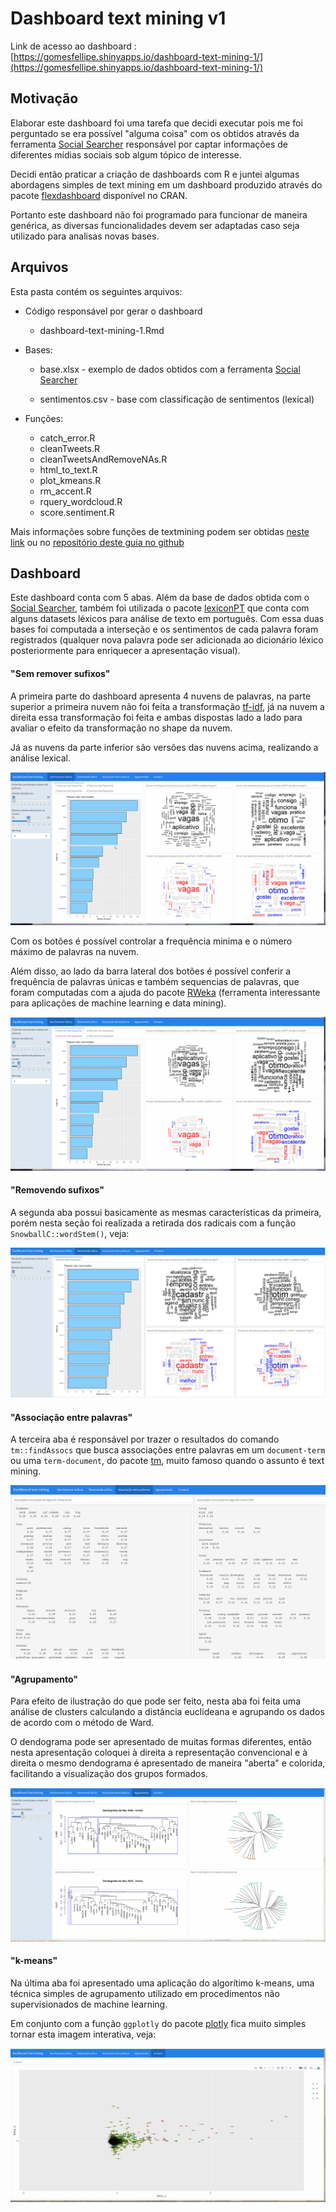 
# Dashboard text mining v1

Link de acesso ao dashboard : [https://gomesfellipe.shinyapps.io/dashboard-text-mining-1/](https://gomesfellipe.shinyapps.io/dashboard-text-mining-1/)

## Motivação

Elaborar este dashboard foi uma tarefa que decidi executar pois me foi perguntado se era possível "alguma coisa" com os obtidos através da ferramenta [Social Searcher](https://www.social-searcher.com/) responsável por captar informações  de diferentes mídias sociais sob algum tópico de interesse.

Decidi então praticar a criação de dashboards com R e juntei algumas abordagens simples de text mining em um dashboard produzido através do pacote [flexdashboard](http://rmarkdown.rstudio.com/flexdashboard/) disponível no CRAN.

Portanto este dashboard não foi programado para funcionar de maneira genérica, as diversas funcionalidades devem ser adaptadas caso seja utilizado para analisas novas bases.

## Arquivos

Esta pasta contém os seguintes arquivos:

* Código responsável por gerar o dashboard

    * dashboard-text-mining-1.Rmd

* Bases:

    * base.xlsx - exemplo de dados obtidos com a ferramenta [Social Searcher](https://www.social-searcher.com/)

    * sentimentos.csv - base com classificação de sentimentos (lexical) 

* Funções:

    * catch_error.R
    * cleanTweets.R
    * cleanTweetsAndRemoveNAs.R
    * html_to_text.R
    * plot_kmeans.R
    * rm_accent.R
    * rquery_wordcloud.R
    * score.sentiment.R

Mais informações sobre funções de textmining podem ser obtidas [neste link](https://sites.google.com/site/miningtwitter/home) ou no [repositório deste guia no github](https://github.com/gastonstat/Mining_Twitter)

## Dashboard

Este dashboard conta com 5 abas. Além da base de dados obtida com o [Social Searcher](https://www.social-searcher.com/), também foi utilizada o pacote [lexiconPT](https://cran.r-project.org/web/packages/lexiconPT/index.html) que conta com alguns datasets léxicos para  análise de texto em português. Com essa duas bases foi computada a interseção e os sentimentos de cada palavra foram registrados (qualquer nova palavra pode ser adicionada ao dicionário léxico posteriormente para enriquecer a apresentação visual).

#### "Sem remover sufixos"

A primeira parte do dashboard apresenta 4 nuvens de palavras, na parte superior a primeira nuvem não foi feita a transformação [tf-idf](https://pt.wikipedia.org/wiki/Tf%E2%80%93idf), já na nuvem a direita essa transformação foi feita e ambas dispostas lado a lado para avaliar o efeito da transformação no shape da nuvem.

Já as nuvens da parte inferior são versões das nuvens acima, realizando a análise lexical.

![](fig/gif1.gif)

Com os botões é possível controlar a frequência minima e o número máximo de palavras na nuvem.

Além disso, ao lado da barra lateral dos botões é possível conferir a frequência de palavras únicas e também sequencias de palavras, que foram computadas com a ajuda do pacote [RWeka](https://cran.r-project.org/package=RWeka) (ferramenta interessante para aplicações de machine learning e data mining).

![Conferindo sequencias de palavras](fig/gif2.gif)

#### "Removendo sufixos"

A segunda aba possui basicamente as mesmas características da primeira, porém nesta seção foi realizada a retirada dos radicais com a função `SnowballC::wordStem()`, veja:

![](fig/fig2.png)

#### "Associação entre palavras"

A terceira aba é responsável por trazer o resultados do comando `tm::findAssocs` que busca associações entre palavras em um `document-term` ou  uma `term-document`, do pacote [tm](https://cran.r-project.org/web/packages/tm), muito famoso quando o assunto é text mining.

![](fig/fig1.png)

#### "Agrupamento"

Para efeito de ilustração do que pode ser feito, nesta aba foi feita uma análise de clusters calculando a distância euclideana e agrupando os dados de acordo com o método de Ward.

O dendograma pode ser apresentado de muitas formas diferentes, então nesta apresentação coloquei à direita a representação convencional e à direita o mesmo dendograma é apresentado de maneira "aberta" e colorida, facilitando a visualização dos grupos formados.

![](fig/gif3.gif)

#### "k-means"

Na última aba foi apresentado uma aplicação do algorítimo k-means, uma técnica simples de agrupamento utilizado em procedimentos não supervisionados de machine learning.

Em conjunto com a função `ggplotly` do pacote [plotly](https://cran.r-project.org/web/packages/plotly) fica muito simples tornar esta imagem interativa, veja:

![](fig/gif4.gif)
